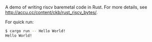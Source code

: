 A demo of writing riscv baremetal code in Rust. For more details, see <http://accu.cc/content/ckb/rust_riscv_bytes/>.

For quick run:

```sh
$ cargo run -- Hello World!
Hello World!
```
